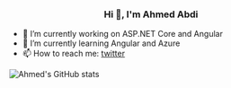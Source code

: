 <h3 align="center">Hi 👋, I'm Ahmed Abdi</h3>

- 🔭 I’m currently working on ASP.NET Core and Angular
- 🌱 I’m currently learning Angular and Azure
- 📫 How to reach me: [twitter](https://twitter.com/Ahm3dia) 
  
![Ahmed's GitHub stats](https://github-readme-stats.vercel.app/api?username=ahmedmah&show_icons=true&include_all_commits=true&theme=material-palenight)




